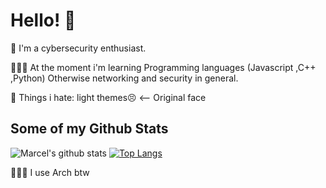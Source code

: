 # Hello! 👋

🔭 I'm a cybersecurity enthusiast. 

👨🏼‍💻 At the moment i'm learning Programming languages (Javascript ,C++ ,Python) Otherwise networking and security in general.

💩 Things i hate: light themes😣 <-- Original face

## Some of my Github Stats
![Marcel's github stats](https://github-readme-stats.vercel.app/api?username=marcel-kraatz&show_icons=true&theme=outrun)
[![Top Langs](https://github-readme-stats.vercel.app/api/top-langs/?username=marcel-kraatz&langs_count=8&theme=outrun)](https://github.com/anuraghazra/github-readme-stats)

🧝🏼‍♂️ I use Arch btw
